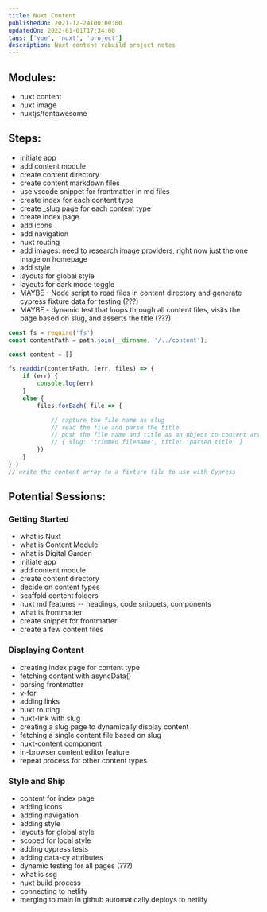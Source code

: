 ```yaml
---
title: Nuxt Content
publishedOn: 2021-12-24T00:00:00
updatedOn: 2022-01-01T17:34:00
tags: ['vue', 'nuxt', 'project']
description: Nuxt content rebuild project notes
---
```


## Modules:

- nuxt content
- nuxt image
- nuxtjs/fontawesome

## Steps:

- initiate app
- add content module
- create content directory
- create content markdown files
- use vscode snippet for frontmatter in md files
- create index for each content type
- create _slug page for each content type
- create index page
- add icons
- add navigation
- nuxt routing
- add images: need to research image providers, right now just the one image on homepage
- add style
- layouts for global style
- layouts for dark mode toggle
- MAYBE - Node script to read files in content directory and generate cypress fixture data for testing (???)
- MAYBE - dynamic test that loops through all content files, visits the page based on slug, and asserts the title (???)

```js
const fs = require('fs')
const contentPath = path.join(__dirname, '/../content');

const content = []

fs.readdir(contentPath, (err, files) => {
    if (err) {
        console.log(err)
    }
    else {
        files.forEach( file => {

            // capture the file name as slug
            // read the file and parse the title
            // push the file name and title as an object to content array
            // { slug: 'trimmed filename', title: 'parsed title' }
        })
    }
} )
// write the content array to a fixture file to use with Cypress
```

## Potential Sessions:

### Getting Started
- what is Nuxt
- what is Content Module
- what is Digital Garden
- initiate app
- add content module
- create content directory
- decide on content types
- scaffold content folders
- nuxt md features -- headings, code snippets, components
- what is frontmatter
- create snippet for frontmatter
- create a few content files

### Displaying Content
- creating index page for content type
- fetching content with asyncData()
- parsing frontmatter
- v-for
- adding links
- nuxt routing
- nuxt-link with slug
- creating a slug page to dynamically display content
- fetching a single content file based on slug
- nuxt-content component
- in-browser content editor feature
- repeat process for other content types

### Style and Ship
- content for index page
- adding icons
- adding navigation
- adding style
- layouts for global style
- scoped for local style
- adding cypress tests
- adding data-cy attributes
- dynamic testing for all pages (???)
- what is ssg
- nuxt build process
- connecting to netlify
- merging to main in github automatically deploys to netlify
